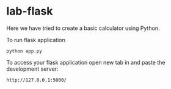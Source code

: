 # lab-flask

Here we have tried to create a basic calculator using Python.

To run flask application 

```
python app.py
```


To access your flask application open new tab in and paste the development server:
```
http://127.0.0.1:5000/
```

